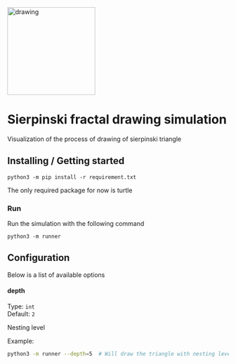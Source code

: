 <img src="https://upload.wikimedia.org/wikipedia/commons/thumb/4/45/Sierpinski_triangle.svg/220px-Sierpinski_triangle.svg.png" alt="drawing" width="200"/>

# Sierpinski fractal drawing simulation

Visualization of the process of drawing of sierpinski triangle

## Installing / Getting started


```shell
python3 -m pip install -r requirement.txt
```

The only required package for now is turtle

### Run

Run the simulation with the following command

```shell
python3 -m runner
```

## Configuration

Below is a list of available options

#### depth
Type: `int`  
Default: `2`

Nesting level

Example:
```bash
python3 -m runner --depth=5  # Will draw the triangle with nesting level 5
```
